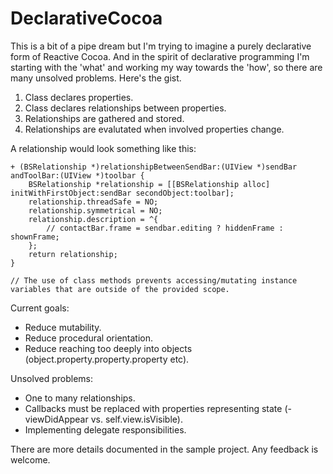 DeclarativeCocoa
================

This is a bit of a pipe dream but I'm trying to imagine a purely declarative form of Reactive Cocoa. And in the spirit of declarative programming I'm starting with the 'what' and working my way towards the 'how', so there are many unsolved problems. Here's the gist.

1. Class declares properties.
2. Class declares relationships between properties.
3. Relationships are gathered and stored.
4. Relationships are evalutated when involved properties change.

A relationship would look something like this:

    + (BSRelationship *)relationshipBetweenSendBar:(UIView *)sendBar andToolBar:(UIView *)toolbar {
        BSRelationship *relationship = [[BSRelationship alloc] initWithFirstObject:sendBar secondObject:toolbar];
        relationship.threadSafe = NO;
        relationship.symmetrical = NO;
        relationship.description = ^{
            // contactBar.frame = sendbar.editing ? hiddenFrame : shownFrame;
        };
        return relationship;
    }
    
    // The use of class methods prevents accessing/mutating instance variables that are outside of the provided scope.

Current goals:
- Reduce mutability.
- Reduce procedural orientation.
- Reduce reaching too deeply into objects (object.property.property.property etc).

Unsolved problems:
- One to many relationships.
- Callbacks must be replaced with properties representing state (-viewDidAppear vs. self.view.isVisible).
- Implementing delegate responsibilities.

There are more details documented in the sample project. Any feedback is welcome.
